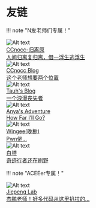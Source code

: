 # 友链
!!! note "N友老师们专属！"
    <div class="flink-list-item">
        <div class="flink-item-icon">
                ![Alt text](images/friends/ccnocc.png)
        </div>
        <a href="http://www.ccnocc.fun/" title="CCnocc-归离原" target="_blank">
            <div class="flink-item-name">CCnocc-归离原</div>
            <div class="flink-item-desc">人间归离复归离，借一浮生逃浮生</div>
        </a>
    </div>
    <div class="flink-list-item">
        <div class="flink-item-icon">
                ![Alt text](images/friends/ccking.jpg)
        </div>
        <a href="https://zjuccnocc.github.io/" title="CCnocc Blo" target="_blank">
            <div class="flink-item-name">CCnocc Blog</div>
            <div class="flink-item-desc">这个老师想要两个位置</div>
        </a>
    </div>
    <div class="flink-list-item">
        <div class="flink-item-icon">
                ![Alt text](images/friends/tauhkc.jpg)
        </div>
        <a href="http://tauhkc.cn./" title="Tauh's Blog" target="_blank">
            <div class="flink-item-name">Tauh's Blog</div>
            <div class="flink-item-desc">一个浪漫丧失者</div>
        </a>
    </div>
    <div class="flink-list-item">
        <div class="flink-item-icon">
                ![Alt text](images/friends/Anya.jpg)
        </div>
        <a href="https://anjareese.github.io/" title="Anya's Adventure" target="_blank">
            <div class="flink-item-name">Anya's Adventure</div>
            <div class="flink-item-desc">How Far I’ll Go?</div>
        </a>
    </div>
    <div class="flink-list-item">
        <div class="flink-item-icon">
                ![Alt text](images/friends/spy.jpg)
        </div>
        <a href="47.96.29.144" title="Wingee(晚栀)" target="_blank">
            <div class="flink-item-name">Wingee(晚栀)</div>
            <div class="flink-item-desc">Pwn佬...</div>
        </a>
    </div>
    <div class="flink-list-item">
        <div class="flink-item-icon">
                ![Alt text](images/friends/maricle.jpg)
        </div>
        <a href="miraclemaster.cn" title="白塔" target="_blank">
            <div class="flink-item-name">白塔</div>
            <div class="flink-item-desc">奇迹行者还在刷野</div>
        </a>
    </div>

!!! note "ACEEer专属！"
    <div class="flink-list-item">
        <div class="flink-item-icon">
                ![Alt text](images/friends/jiepeng.jpg)
        </div>
        <a href="https://note.jiepeng.tech/" title="Jiepeng Lab" target="_blank">
            <div class="flink-item-name">Jiepeng Lab</div>
            <div class="flink-item-desc">杰鹏老师！好多代码从这里扒拉的...</div>
        </a>
    </div>
